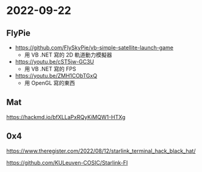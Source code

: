 # 2022-09-22

## FlyPie

- https://github.com/FlySkyPie/vb-simple-satellite-launch-game
  - 用 VB .NET 寫的 2D 軌道動力模擬器
- https://youtu.be/cST5jw-GC3U
  - 用 VB .NET 寫的 FPS
- https://youtu.be/ZMH1CObTGxQ
  - 用 OpenGL 寫的東西

## Mat 

https://hackmd.io/bfXLLaPxRQyKiMQW1-HTXg

## 0x4 

https://www.theregister.com/2022/08/12/starlink_terminal_hack_black_hat/ 

https://github.com/KULeuven-COSIC/Starlink-FI


